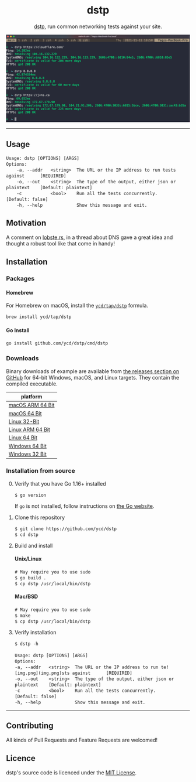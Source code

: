 <div align="center">
<h1>dstp</h1>

[dstp](https://github.com/ycd/dstp), run common networking tests against your site.

![dstp gif](assets/dstp.png)

</div>


---

## Usage

```
Usage: dstp [OPTIONS] [ARGS]
Options:
	-a, --addr   <string>  The URL or the IP address to run tests against      [REQUIRED]
	-o, --out    <string>  The type of the output, either json or plaintext    [Default: plaintext] 
	-c           <bool>    Run all the tests concurrently.                     [Default: false]
	-h, --help             Show this message and exit.
```

## Motivation

A comment on [lobste.rs](https://lobste.rs/s/qtsklv/how_do_you_tell_if_problem_is_caused_by_dns#c_1nqkdp), in a thread
about DNS gave a great idea and thought a robust tool like that come in handy!

## Installation

### Packages

#### Homebrew

For Homebrew on macOS, install the [`ycd/tap/dstp`](https://github.com/ycd/homebrew-tap#readme) formula.

```zsh
brew install ycd/tap/dstp
```

#### Go Install

```zsh
go install github.com/ycd/dstp/cmd/dstp
```


### Downloads

Binary downloads of example are available from [the releases section on GitHub](https://github.com/ycd/dstp/releases/)
for 64-bit Windows, macOS, and Linux targets. They contain the compiled executable.

| platform     |
| ----------- | 
| [macOS ARM 64 Bit](https://github.com/ycd/dstp/releases/download/v0.3.0/dstp_0.3.0_darwin_arm64.tar.gz)
| [macOS 64 Bit](https://github.com/ycd/dstp/releases/download/v0.3.0/dstp_0.3.0_darwin_x86_64.tar.gz)
| [Linux 32-Bit](https://github.com/ycd/dstp/releases/download/v0.3.0/dstp_0.3.0_linux_i386.tar.gz)
| [Linux ARM 64 Bit](https://github.com/ycd/dstp/releases/download/v0.3.0/dstp_0.3.0_linux_arm64.tar.gz)
| [Linux 64 Bit](https://github.com/ycd/dstp/releases/download/v0.3.0/dstp_0.3.0_linux_x86_64.tar.gz)
| [Windows 64 Bit](https://github.com/ycd/dstp/releases/download/v0.3.0/dstp_0.3.0_windows_x86_64.zip)
| [Windows 32 Bit](https://github.com/ycd/dstp/releases/download/v0.3.0/dstp_0.3.0_windows_i386.zip)

### Installation from source

0. Verify that you have Go 1.16+ installed

   ```
   $ go version
   ```

   If `go` is not installed, follow instructions on [the Go website](https://golang.org/doc/install).

1. Clone this repository

   ```
   $ git clone https://github.com/ycd/dstp 
   $ cd dstp
   ```

2. Build and install

   #### Unix/Linux
   ```
   # May require you to use sudo
   $ go build .
   $ cp dstp /usr/local/bin/dstp
   ```

   #### Mac/BSD
   ```
   # May require you to use sudo
   $ make
   $ cp dstp /usr/local/bin/dstp
   ```

3. Verify installation

   ```
   $ dstp -h 

   Usage: dstp [OPTIONS] [ARGS]
   Options:
   -a, --addr   <string>  The URL or the IP address to run te![img.png](img.png)sts against      [REQUIRED]
   -o, --out    <string>  The type of the output, either json or plaintext    [Default: plaintext]
   -c           <bool>    Run all the tests concurrently.                     [Default: false]
   -h, --help             Show this message and exit.
   ```

---

## Contributing

All kinds of Pull Requests and Feature Requests are welcomed!

## Licence

dstp's source code is licenced under the [MIT License](https://choosealicense.com/licenses/mit/).
